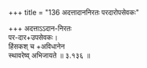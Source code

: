 +++
title = "136 अदत्तादाननिरतः परदारोपसेवकः"

+++
अदत्ताऽऽदान-निरतः  
पर-दार+उपसेवकः।  
हिंसकश् च +अविधानेन  
स्थावरेष्व् अभिजायते  ॥ ३.१३६ ॥